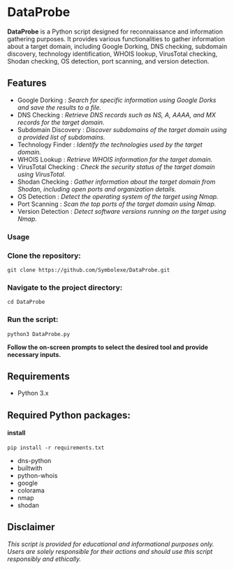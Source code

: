 # DataProbe

**DataProbe** is a Python script designed for reconnaissance and information gathering purposes. It provides various functionalities to gather information about a target domain, including Google Dorking, DNS checking, subdomain discovery, technology identification, WHOIS lookup, VirusTotal checking, Shodan checking, OS detection, port scanning, and version detection.

## Features
- Google Dorking : *Search for specific information using Google Dorks and save the results to a file.*
- DNS Checking : *Retrieve DNS records such as NS, A, AAAA, and MX records for the target domain.*
- Subdomain Discovery : *Discover subdomains of the target domain using a provided list of subdomains.*
- Technology Finder : *Identify the technologies used by the target domain.*
- WHOIS Lookup : *Retrieve WHOIS information for the target domain.*
- VirusTotal Checking : *Check the security status of the target domain using VirusTotal.*
- Shodan Checking : *Gather information about the target domain from Shodan, including open ports and organization details.*
- OS Detection : *Detect the operating system of the target using Nmap.*
- Port Scanning : *Scan the top ports of the target domain using Nmap.*
- Version Detection : *Detect software versions running on the target using Nmap.*

### Usage

### Clone the repository:
    git clone https://github.com/Symbolexe/DataProbe.git

### Navigate to the project directory:
    cd DataProbe

### Run the script:
    python3 DataProbe.py

**Follow the on-screen prompts to select the desired tool and provide necessary inputs.**

## Requirements
- Python 3.x
## Required Python packages:
#### install 
    pip install -r requirements.txt
- dns-python
- builtwith
- python-whois
- google
- colorama
- nmap
- shodan

## Disclaimer

*This script is provided for educational and informational purposes only. Users are solely responsible for their actions and should use this script responsibly and ethically.*
